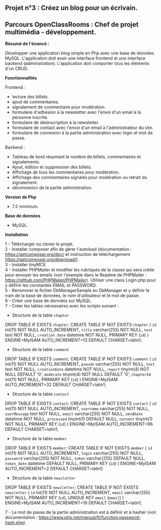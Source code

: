 ## Projet n°3 : Créez un blog pour un écrivain.
## Parcours OpenClassRooms : Chef de projet multimédia  - développement.

**Résumé de l'énoncé :** 

Développer une application blog simple en Php avec une base de données MySQL. L'application doit avoir une interface frontend et une interface backend (administration). L'application doit comporter tous les éléments d'un CRUD.

**Fonctionnalités**

Frontend : 
 - lecture des billets.
 - ajout de commentaires.
 - signalement de commentaire pour modération.
 - formulaire d'adhésion à la newsletter avec l'envoi d'un email à la personne inscrite.
 - formulaire de désinscription à la newsletter.
 - formulaire de contact avec l'envoi d'un email à l'administrateur du site.
 - formulaire de connexion à la partie administration avec login et mot de passe.

Backend : 
 - Tableau de bord résumant le nombre de billets, commentaires et signalements.
 - Ajout, édition et suppression des billets.
 - Affichage de tous les commentaires pour modération.
 - Affichage des commentaires signalés pour modération ou retrait du signalement.
 - déconnexion de la partie administration.
 
 
 **Version de Php**
 
- 7.2 minimum.
 
 **Base de données**
 
 - MySQL.
 
**Installation**

1 - Télécharger ou cloner le projet.  
2 - Installer composer afin de gérer l'autoload (documentation : https://getcomposer.org/doc/ et instruction de téléchargement https://getcomposer.org/download/).  
3 - Installer tinyMCE.  
4 - Installer PHPMailer et modifier les rubriques de la classe qui sera créée pour envoyer les emails (voir l'exemple dans le Readme de PHPMailer : https://github.com/PHPMailer/PHPMailer). Utiliser une class Login.php pour y définir les constantes EMAIL et PASSWORD.  
5 - Renommer le fichier DbManagerSample en DbManager et y définir le nom de la base de données, le nom d'utilisateur et le mot de passe.  
6 - Créer une base de données sur MySQL.  
7 - Créer les tables nécessaires avec les scripts suivant : 

- Structure de la table `chapter`

 DROP TABLE IF EXISTS `chapter`;
 CREATE TABLE IF NOT EXISTS `chapter` (
   `id` int(11) NOT NULL AUTO_INCREMENT,
   `title` varchar(255) NOT NULL,
   `text` text NOT NULL,
   `creation_date` datetime NOT NULL,
   PRIMARY KEY (`id`)
 ) ENGINE=MyISAM AUTO_INCREMENT=13 DEFAULT CHARSET=latin1;
 
 - Structure de la table `comment`
 
 DROP TABLE IF EXISTS `comment`;
 CREATE TABLE IF NOT EXISTS `comment` (
   `id` int(11) NOT NULL AUTO_INCREMENT,
   `pseudo` varchar(255) NOT NULL,
   `text` text NOT NULL,
   `creationDate` datetime NOT NULL,
   `report` tinyint(4) NOT NULL DEFAULT '0',
   `moderate` tinyint(4) NOT NULL DEFAULT '0',
   `chapterId` int(11) NOT NULL,
   PRIMARY KEY (`id`)
 ) ENGINE=MyISAM AUTO_INCREMENT=32 DEFAULT CHARSET=latin1;
 
 - Structure de la table `contact`
 
 DROP TABLE IF EXISTS `contact`;
 CREATE TABLE IF NOT EXISTS `contact` (
   `id` int(11) NOT NULL AUTO_INCREMENT,
   `username` varchar(255) NOT NULL,
   `userMessage` text NOT NULL,
   `email` varchar(255) NOT NULL,
   `sendDate` datetime NOT NULL,
   `processed` tinyint(1) DEFAULT NULL,
   `consent` tinyint(1) NOT NULL,
   PRIMARY KEY (`id`)
 ) ENGINE=MyISAM AUTO_INCREMENT=96 DEFAULT CHARSET=latin1;
 
 - Structure de la table `member`
 
 DROP TABLE IF EXISTS `member`;
 CREATE TABLE IF NOT EXISTS `member` (
   `id` int(11) NOT NULL AUTO_INCREMENT,
   `login` varchar(255) NOT NULL,
   `password` varchar(255) NOT NULL,
   `token` varchar(255) DEFAULT NULL,
   `token_date` datetime DEFAULT NULL,
   PRIMARY KEY (`id`)
 ) ENGINE=MyISAM AUTO_INCREMENT=2 DEFAULT CHARSET=latin1;
 
 - Structure de la table `newsletter`
 
 DROP TABLE IF EXISTS `newsletter`;
 CREATE TABLE IF NOT EXISTS `newsletter` (
   `id` int(11) NOT NULL AUTO_INCREMENT,
   `email` varchar(255) NOT NULL,
   PRIMARY KEY (`id`),
   UNIQUE KEY `email` (`email`)
 ) ENGINE=MyISAM AUTO_INCREMENT=19 DEFAULT CHARSET=latin1;
 
 7 - Le mot de passe de la partie administration est à définir et à hasher (voir documentation : https://www.php.net/manual/fr/function.password-hash.php).